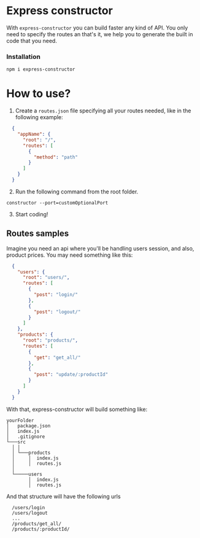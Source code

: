 # Express constructor
With `express-constructor` you can build faster any kind of API. You only need to specify the routes an that's it, we help you to generate the built in code that you need.


### Installation
```
npm i express-constructor
```

# How to use?

1. Create a `routes.json` file specifying all your routes needed, like in the following example:
```json
  {
    "appName": {
      "root": "/",
      "routes": [
        {
          "method": "path"
        }
      ]
    }
  }
```



2. Run the following command from the root folder.
```
constructor --port=customOptionalPort
```


3. Start coding!


## Routes samples
Imagine you need an api where you'll be handling users session, and also, product prices. You may need something like this:
```json
  {
    "users": {
      "root": "users/",
      "routes": [
        {
          "post": "login/"
        },
        {
          "post": "logout/"
        }
      ]
    },
    "products": {
      "root": "products/",
      "routes": [
        {
          "get": "get_all/"
        },
        {
          "post": "update/:productId"
        }
      ]
    }
  }
```

With that, express-constructor will build something like:

```
yourFolder
│   package.json
│   index.js
│   .gitignore
└───src
  │ │
  │ └───products
  │     │  index.js
  │     │  routes.js
  │
  └─────users
        │  index.js
        │  routes.js
```

And that structure will have the following urls
```
  /users/login
  /users/logout
  ...
  /products/get_all/
  /products/:productId/
```